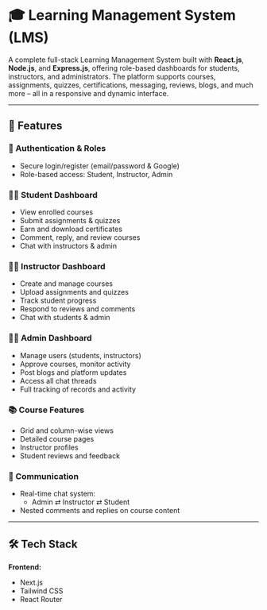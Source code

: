 # 🎓 Learning Management System (LMS)

A complete full-stack Learning Management System built with **React.js**, **Node.js**, and **Express.js**, offering role-based dashboards for students, instructors, and administrators. The platform supports courses, assignments, quizzes, certifications, messaging, reviews, blogs, and much more – all in a responsive and dynamic interface.

---

## 🚀 Features

### 🔑 Authentication & Roles
- Secure login/register (email/password & Google)
- Role-based access: Student, Instructor, Admin

### 🧑‍🎓 Student Dashboard
- View enrolled courses
- Submit assignments & quizzes
- Earn and download certificates
- Comment, reply, and review courses
- Chat with instructors & admin

### 👨‍🏫 Instructor Dashboard
- Create and manage courses
- Upload assignments and quizzes
- Track student progress
- Respond to reviews and comments
- Chat with students & admin

### 🧑‍💼 Admin Dashboard
- Manage users (students, instructors)
- Approve courses, monitor activity
- Post blogs and platform updates
- Access all chat threads
- Full tracking of records and activity

### 📚 Course Features
- Grid and column-wise views
- Detailed course pages
- Instructor profiles
- Student reviews and feedback

### 💬 Communication
- Real-time chat system:
  - Admin ⇄ Instructor ⇄ Student
- Nested comments and replies on course content

---

## 🛠️ Tech Stack

**Frontend:**
- Next.js
- Tailwind CSS
- React Router
